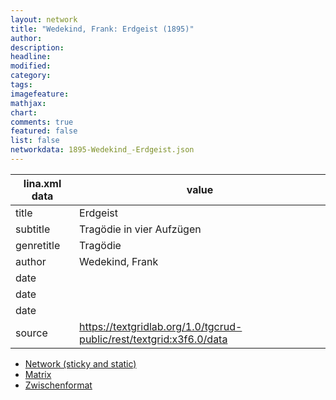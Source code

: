 ```yaml
---
layout: network
title: "Wedekind, Frank: Erdgeist (1895)"
author:
description:
headline:
modified:
category:
tags:
imagefeature: 
mathjax: 
chart: 
comments: true
featured: false
list: false
networkdata: 1895-Wedekind_-Erdgeist.json
---
```

lina.xml data  | value
------------- | -------------
title|Erdgeist
subtitle|Tragödie in vier Aufzügen
genretitle|Tragödie
author|Wedekind, Frank
date|
date|
date|
source|https://textgridlab.org/1.0/tgcrud-public/rest/textgrid:x3f6.0/data


* [Network (sticky and static)](/network140)
* [Matrix](/matrix140)
* [Zwischenformat](/lina140 )
